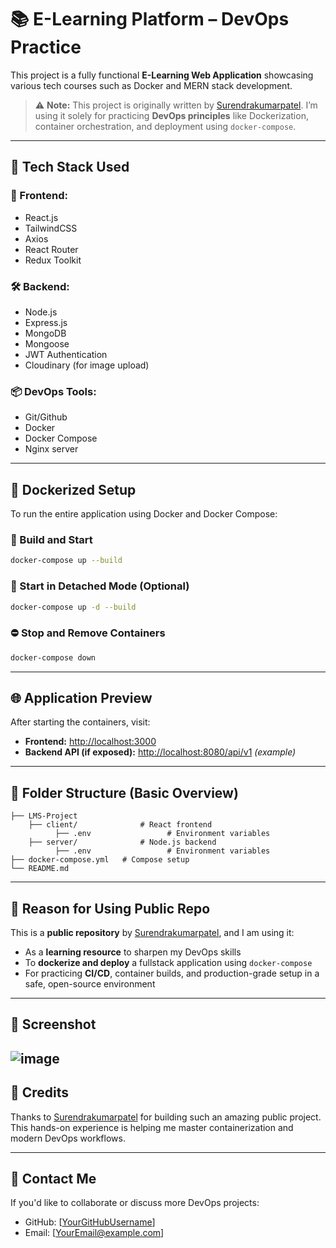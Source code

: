 
# 📚 E-Learning Platform – DevOps Practice

This project is a fully functional **E-Learning Web Application** showcasing various tech courses such as Docker and MERN stack development.

> ⚠️ **Note:** This project is originally written by [Surendrakumarpatel](https://github.com/Surendrakumarpatel). I’m using it solely for practicing **DevOps principles** like Dockerization, container orchestration, and deployment using `docker-compose`.

---

## 🚀 Tech Stack Used

### 🔧 Frontend:
- React.js
- TailwindCSS
- Axios
- React Router
- Redux Toolkit

### 🛠 Backend:
- Node.js
- Express.js
- MongoDB
- Mongoose
- JWT Authentication
- Cloudinary (for image upload)

### 📦 DevOps Tools:
- Git/Github
- Docker
- Docker Compose
- Nginx server 

---

## 🐳 Dockerized Setup

To run the entire application using Docker and Docker Compose:

### 🔨 Build and Start

```bash
docker-compose up --build
```

### 🏁 Start in Detached Mode (Optional)

```bash
docker-compose up -d --build
```

### ⛔ Stop and Remove Containers

```bash
docker-compose down
```

---

## 🌐 Application Preview

After starting the containers, visit:

- **Frontend:** [http://localhost:3000](http://localhost:3000)
- **Backend API (if exposed):** [http://localhost:8080/api/v1](http://localhost:8080/api/v1) *(example)*

---

## 📂 Folder Structure (Basic Overview)

```
├── LMS-Project
    ├── client/              # React frontend
          ├── .env                 # Environment variables
    ├── server/              # Node.js backend
          ├── .env                 # Environment variables
├── docker-compose.yml   # Compose setup
└── README.md
```

---

## 📌 Reason for Using Public Repo

This is a **public repository** by [Surendrakumarpatel](https://github.com/Surendrakumarpatel), and I am using it:
- As a **learning resource** to sharpen my DevOps skills
- To **dockerize and deploy** a fullstack application using `docker-compose`
- For practicing **CI/CD**, container builds, and production-grade setup in a safe, open-source environment

---

## 📸 Screenshot
![image](https://github.com/user-attachments/assets/32c604b6-36d9-4d77-962f-75e744837c97)
---

## 🙌 Credits

Thanks to [Surendrakumarpatel](https://github.com/Surendrakumarpatel) for building such an amazing public project. This hands-on experience is helping me master containerization and modern DevOps workflows.

---

## 📧 Contact Me

If you'd like to collaborate or discuss more DevOps projects:

- GitHub: [[YourGitHubUsername](https://github.com/D-singh121)]
- Email: [YourEmail@example.com]
